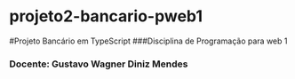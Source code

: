 # projeto2-bancario-pweb1
#Projeto Bancário em TypeScript
###Disciplina de Programação para web 1
### Docente: Gustavo Wagner Diniz Mendes
